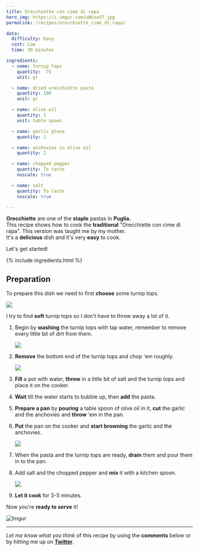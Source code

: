```yaml
---
title: Orecchiette con cime di rapa
hero_img: https://i.imgur.com/uWUzoV7.jpg
permalink: /recipes/orecchiette_cime_di_rapa/

data:
  difficulty: Easy
  cost: Low
  time: 30 minutes

ingredients:
  - name: turnip tops
    quantity:  75
    unit: gr

  - name: dried orecchiette pasta
    quantity: 100
    unit: gr

  - name: olive oil
    quantity: 1
    unit: table spoon

  - name: garlic glove
    quantity: 1

  - name: anchovies in olive oil
    quantity: 2

  - name: chopped pepper
    quantity: To taste
    noscale: true

  - name: salt
    quantity: To taste
    noscale: true

---
```


**Orecchiette** are one of the **staple** pastas in **Puglia.**  
This recipe shows how to cook the **traditional** "Orecchiette con cime di rapa".
This version was taught me by my mother.  
It's a **delicious** dish and it's very **easy** to cook.  


Let's get started!

{% include ingredients.html %}

## Preparation

To prepare this dish we need to first **choose** some turnip tops.

<img src="https://i.imgur.com/KzwmAw5.jpg" class="recipe_img"/>

I try to find **soft** turnip tops so I don't have to throw away a lot of it.

1. Begin by **washing** the turnip tops with tap water, remember to remove every little bit of dirt from them.

    <img src="https://i.imgur.com/rfQDD6m.jpg" class="recipe_img"/>

2. **Remove** the bottom end of the turnip tops and chop 'em roughly.

    <img src="https://i.imgur.com/iVHeyeX.jpg" class="recipe_img"/>

3. **Fill** a pot with water, **throw** in a little bit of salt and the turnip tops and place it on the cooker.

4. **Wait** till the water starts to bubble up, then **add** the pasta.

5. **Prepare a pan** by **pouring** a table spoon of olive oil in it, **cut** the garlic and the anchovies and **throw** 'em in the pan.

6. **Put** the pan on the cooker and **start browning** the garlic and the anchovies.

    <img src="https://i.imgur.com/c92eSZP.jpg" class="recipe_img"/>

7. When the pasta and the turnip tops are ready, **drain** them and pour them in to the pan.

8. Add salt and the chopped pepper and **mix** it with a kitchen spoon.

    <img src="https://i.imgur.com/HsdXWrY.jpg" class="recipe_img"/>

9. **Let it cook** for 3-5 minutes.

Now you're **ready to serve** it!

![Imgur](https://i.imgur.com/uWUzoV7.jpg)

___

_Let me know what you think_ of this recipe by using the **comments** below or by hitting me up on [**Twitter**](http://twitter.com/eliseomartelli).
